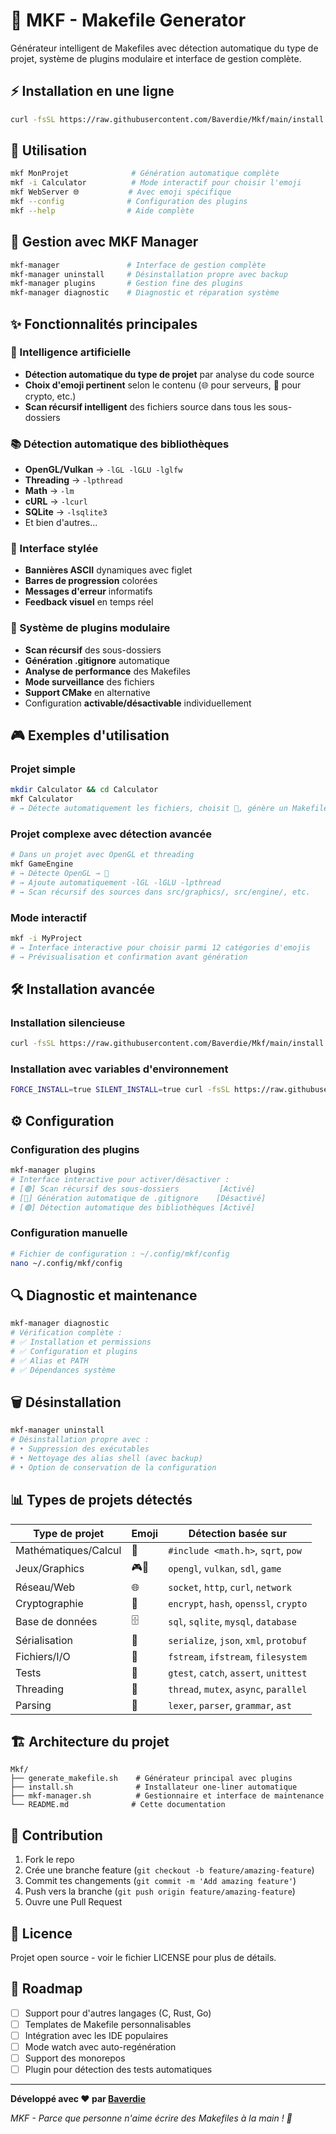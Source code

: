 # 🚀 MKF - Makefile Generator

Générateur intelligent de Makefiles avec détection automatique du type de projet, système de plugins modulaire et interface de gestion complète.

## ⚡ Installation en une ligne

```bash
curl -fsSL https://raw.githubusercontent.com/Baverdie/Mkf/main/install.sh | bash
```

## 🎯 Utilisation

```bash
mkf MonProjet              # Génération automatique complète
mkf -i Calculator          # Mode interactif pour choisir l'emoji
mkf WebServer 🌐           # Avec emoji spécifique
mkf --config              # Configuration des plugins
mkf --help                # Aide complète
```

## 🔧 Gestion avec MKF Manager

```bash
mkf-manager               # Interface de gestion complète
mkf-manager uninstall     # Désinstallation propre avec backup
mkf-manager plugins       # Gestion fine des plugins
mkf-manager diagnostic    # Diagnostic et réparation système
```

## ✨ Fonctionnalités principales

### 🧠 Intelligence artificielle
- **Détection automatique du type de projet** par analyse du code source
- **Choix d'emoji pertinent** selon le contenu (🌐 pour serveurs, 🔐 pour crypto, etc.)
- **Scan récursif intelligent** des fichiers source dans tous les sous-dossiers

### 📚 Détection automatique des bibliothèques
- **OpenGL/Vulkan** → `-lGL -lGLU -lglfw`
- **Threading** → `-lpthread`
- **Math** → `-lm`
- **cURL** → `-lcurl`
- **SQLite** → `-lsqlite3`
- Et bien d'autres...

### 🎨 Interface stylée
- **Bannières ASCII** dynamiques avec figlet
- **Barres de progression** colorées
- **Messages d'erreur** informatifs
- **Feedback visuel** en temps réel

### 🔌 Système de plugins modulaire
- **Scan récursif** des sous-dossiers
- **Génération .gitignore** automatique
- **Analyse de performance** des Makefiles
- **Mode surveillance** des fichiers
- **Support CMake** en alternative
- Configuration **activable/désactivable** individuellement

## 🎮 Exemples d'utilisation

### Projet simple
```bash
mkdir Calculator && cd Calculator
mkf Calculator
# → Détecte automatiquement les fichiers, choisit 🧮, génère un Makefile optimisé
```

### Projet complexe avec détection avancée
```bash
# Dans un projet avec OpenGL et threading
mkf GameEngine
# → Détecte OpenGL → 🎨
# → Ajoute automatiquement -lGL -lGLU -lpthread
# → Scan récursif des sources dans src/graphics/, src/engine/, etc.
```

### Mode interactif
```bash
mkf -i MyProject
# → Interface interactive pour choisir parmi 12 catégories d'emojis
# → Prévisualisation et confirmation avant génération
```

## 🛠️ Installation avancée

### Installation silencieuse
```bash
curl -fsSL https://raw.githubusercontent.com/Baverdie/Mkf/main/install.sh | bash -s -- --silent
```

### Installation avec variables d'environnement
```bash
FORCE_INSTALL=true SILENT_INSTALL=true curl -fsSL https://raw.githubusercontent.com/Baverdie/Mkf/main/install.sh | bash
```

## ⚙️ Configuration

### Configuration des plugins
```bash
mkf-manager plugins
# Interface interactive pour activer/désactiver :
# [🟢] Scan récursif des sous-dossiers         [Activé]
# [🔴] Génération automatique de .gitignore    [Désactivé]  
# [🟢] Détection automatique des bibliothèques [Activé]
```

### Configuration manuelle
```bash
# Fichier de configuration : ~/.config/mkf/config
nano ~/.config/mkf/config
```

## 🔍 Diagnostic et maintenance

```bash
mkf-manager diagnostic
# Vérification complète :
# ✅ Installation et permissions
# ✅ Configuration et plugins  
# ✅ Alias et PATH
# ✅ Dépendances système
```

## 🗑️ Désinstallation

```bash
mkf-manager uninstall
# Désinstallation propre avec :
# • Suppression des exécutables
# • Nettoyage des alias shell (avec backup)
# • Option de conservation de la configuration
```

## 📊 Types de projets détectés

| Type de projet | Emoji | Détection basée sur |
|----------------|-------|-------------------|
| Mathématiques/Calcul | 🧮 | `#include <math.h>`, `sqrt`, `pow` |
| Jeux/Graphics | 🎮🎨 | `opengl`, `vulkan`, `sdl`, `game` |
| Réseau/Web | 🌐 | `socket`, `http`, `curl`, `network` |
| Cryptographie | 🔐 | `encrypt`, `hash`, `openssl`, `crypto` |
| Base de données | 🗄️ | `sql`, `sqlite`, `mysql`, `database` |
| Sérialisation | 🤳 | `serialize`, `json`, `xml`, `protobuf` |
| Fichiers/I/O | 📁 | `fstream`, `ifstream`, `filesystem` |
| Tests | 🧪 | `gtest`, `catch`, `assert`, `unittest` |
| Threading | 🧵 | `thread`, `mutex`, `async`, `parallel` |
| Parsing | 📝 | `lexer`, `parser`, `grammar`, `ast` |

## 🏗️ Architecture du projet

```
Mkf/
├── generate_makefile.sh    # Générateur principal avec plugins
├── install.sh              # Installateur one-liner automatique  
├── mkf-manager.sh          # Gestionnaire et interface de maintenance
└── README.md              # Cette documentation
```

## 🤝 Contribution

1. Fork le repo
2. Crée une branche feature (`git checkout -b feature/amazing-feature`)
3. Commit tes changements (`git commit -m 'Add amazing feature'`)
4. Push vers la branche (`git push origin feature/amazing-feature`)
5. Ouvre une Pull Request

## 📝 Licence

Projet open source - voir le fichier LICENSE pour plus de détails.

## 🎯 Roadmap

- [ ] Support pour d'autres langages (C, Rust, Go)
- [ ] Templates de Makefile personnalisables
- [ ] Intégration avec les IDE populaires
- [ ] Mode watch avec auto-regénération
- [ ] Support des monorepos
- [ ] Plugin pour détection des tests automatiques

---

**Développé avec ❤️ par [Baverdie](https://github.com/Baverdie)**

*MKF - Parce que personne n'aime écrire des Makefiles à la main ! 🚀*
